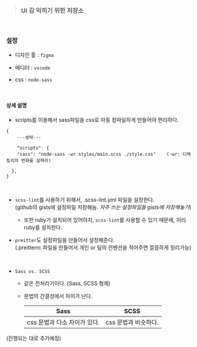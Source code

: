 > ### UI 감 익히기 위한 저장소

<br>

### 설정

- 디자인 툴 : `figma`

- 에디터 : `vscode`

- css : `node-sass`

<br>

#### 상세 설명

- scripts를 이용해서 sass파일을 css로 자동 컴파일하게 만들어야 편리하다.

```
{
    ---생략---

    "scripts": {
    "sass": "node-sass -wr styles/main.scss ./style.css"    (-wr: 디렉토리의 변화를 살펴라)

  },
}
```

<br>

- `scss-lint`를 사용하기 위해서, .scss-lint.yml 파일을 설정한다.  
  (github의 gists에 설정파일 저장해놈. _자주 쓰는 설정파일들 gists에 저장해놓기_)

  - 또한 ruby가 설치되어 있어야지, `scss-lint`를 사용할 수 있기 때문에, 미리 ruby를 설치한다.

- `preitter`도 설정파일을 만들어서 설정해준다.  
  (.preitterrc 파일을 만들어서 개인 or 팀의 컨벤션을 적어주면 깔끔하게 정리가능)

<br>

- `Sass vs. SCSS`

  - 같은 전처리기이다. (Sass, SCSS 형제)
  - 문법의 간결성에서 차이가 난다.

    | Sass                         | SCSS                 |
    | ---------------------------- | -------------------- |
    | css 문법과 다소 차이가 있다. | css 문법과 비슷하다. |

(진행되는 대로 추가예정)
